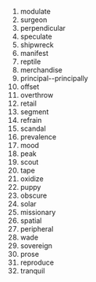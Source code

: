 1. modulate
2. surgeon
3. perpendicular
4. speculate
5. shipwreck
6. manifest
7. reptile
8. merchandise
9. principal--principally
10. offset
11. overthrow
12. retail
13. segment
14. refrain
15. scandal
16. prevalence
17. mood
18. peak
19. scout
20. tape
21. oxidize
22. puppy
23. obscure
24. solar
25. missionary
26. spatial
27. peripheral
28. wade
29. sovereign
30. prose
31. reproduce
32. tranquil